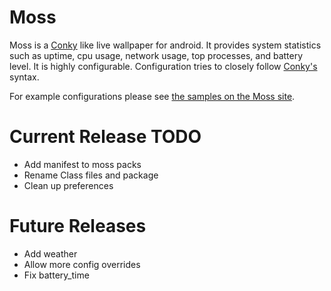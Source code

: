 Moss
====

Moss is a [Conky][conky] like live wallpaper for android. It provides system statistics
such as uptime, cpu usage, network usage, top processes, and battery level.
It is highly configurable. Configuration tries to closely follow [Conky's][conky] syntax. 

For example configurations please see [the samples on the Moss site][samples].

Current Release TODO
======================
* Add manifest to moss packs 
* Rename Class files and package
* Clean up preferences

Future Releases
========================
* Add weather
* Allow more config overrides
* Fix battery\_time

[conky]: http://www.conky.com
[samples]: http://teneighty.github.com/moss/samples.html
